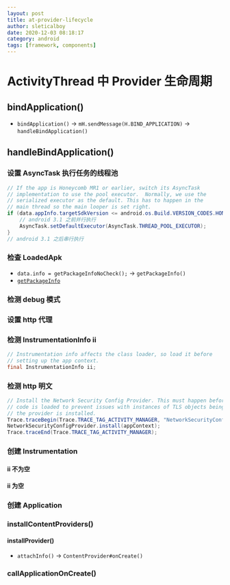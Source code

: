 ```yaml
---
layout: post
title: at-provider-lifecycle
author: sleticalboy
date: 2020-12-03 08:18:17
category: android
tags: [framework, components]
---
```


# ActivityThread 中 Provider 生命周期

## bindApplication()

- `bindApplication()` -> `mH.sendMessage(H.BIND_APPLICATION)` -> `handleBindApplication()`

## handleBindApplication()

### 设置 AsyncTask 执行任务的线程池

```java
// If the app is Honeycomb MR1 or earlier, switch its AsyncTask
// implementation to use the pool executor.  Normally, we use the
// serialized executor as the default. This has to happen in the
// main thread so the main looper is set right.
if (data.appInfo.targetSdkVersion <= android.os.Build.VERSION_CODES.HONEYCOMB_MR1) {
    // android 3.1 之前并行执行
    AsyncTask.setDefaultExecutor(AsyncTask.THREAD_POOL_EXECUTOR);
}
// android 3.1 之后串行执行
```

### 检查 LoadedApk

- `data.info = getPackageInfoNoCheck();` -> `getPackageInfo()`
- [`getPackageInfo`](at-activity-lifecycle.md#通过-getpackageinfo-方法检查-rpackageinfo-loadedapk)

### 检测 debug 模式

### 设置 http 代理

### 检测 InstrumentationInfo ii

```java
// Instrumentation info affects the class loader, so load it before 
// setting up the app context.
final InstrumentationInfo ii;
```

### 检测 http 明文

```java
// Install the Network Security Config Provider. This must happen before the application
// code is loaded to prevent issues with instances of TLS objects being created before
// the provider is installed.
Trace.traceBegin(Trace.TRACE_TAG_ACTIVITY_MANAGER, "NetworkSecurityConfigProvider.install");
NetworkSecurityConfigProvider.install(appContext);
Trace.traceEnd(Trace.TRACE_TAG_ACTIVITY_MANAGER);
```

### 创建 Instrumentation

#### ii 不为空

#### ii 为空

### 创建 Application

### installContentProviders()

#### installProvider()

- `attachInfo()` -> `ContentProvider#onCreate()`

### callApplicationOnCreate()
